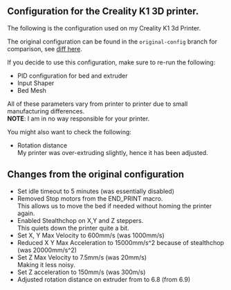 ## Configuration for the Creality K1 3D printer.
The following is the configuration used on my Creality K1 3d Printer.

The original configuration can be found in the `original-config` branch for comparison, see [diff here](https://github.com/husjon/creality-k1/compare/original-config...main?diff=split).


If you decide to use this configuration, make sure to re-run the following:
* PID configuration for bed and extruder
* Input Shaper
* Bed Mesh

All of these parameters vary from printer to printer due to small manufacturing differences.  
**NOTE**: I am in no way responsible for your printer.

You might also want to check the following:
* Rotation distance  
  My printer was over-extruding slightly, hence it has been adjusted.


## Changes from the original configuration
* Set idle timeout to 5 minutes (was essentially disabled)
* Removed Stop motors from the END_PRINT macro.  
  This allows us to move the bed if needed without homing the printer again.
* Enabled Stealthchop on X,Y and Z steppers.  
  This quiets down the printer quite a bit.
* Set X, Y Max Velocity to 600mm/s (was 1000mm/s)
* Reduced X Y Max Acceleration to 15000mm/s^2 because of stealthchop (was 20000mm/s^2)
* Set Z Max Velocity to 7.5mm/s (was 20mm/s)  
  Making it less noisy.
* Set Z acceleration to 150mm/s (was 300m/s)
* Adjusted rotation distance on extruder from to 6.8 (from 6.9)
